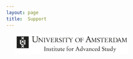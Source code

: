 ```yaml
---
layout: page
title:  Support
---
```


&nbsp; &nbsp; &nbsp;
[<img src="/assets/image/sponsors/IAS.jpg" width="60%"/>](https://ias.uva.nl/?cb) 

 <!--- &nbsp; &nbsp; &nbsp;
[<img src="/assets/image23/logos/odissei.png" width="60%"/>](https://odissei-data.nl/en/) 

--->

 <!---&nbsp; &nbsp; &nbsp;
[<img src="/assets/image23/logos/CSL.png" width="60%"/>](https://uva.computationalscience.nl/) --->
